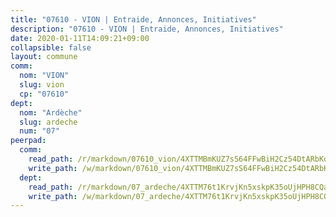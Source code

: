 ```yaml
---
title: "07610 - VION | Entraide, Annonces, Initiatives"
description: "07610 - VION | Entraide, Annonces, Initiatives"
date: 2020-01-11T14:09:21+09:00
collapsible: false
layout: commune
comm:
  nom: "VION"
  slug: vion
  cp: "07610"
dept:
  nom: "Ardèche"
  slug: ardeche
  num: "07"
peerpad:
  comm:
    read_path: /r/markdown/07610_vion/4XTTMBmKUZ7sS64FFwBiH2Cz54DtARbKqXAWc2XdM2uisMM9M
    write_path: /w/markdown/07610_vion/4XTTMBmKUZ7sS64FFwBiH2Cz54DtARbKqXAWc2XdM2uisMM9M-K3TgUYKTyyZbMgtmc9ay7QMKnTVnfn39GDSAKZxTnu13NQDAoQb2XvHBf97kVhnAm2k1LbVtzsFpQyAmsqkM1U1jD2BhmPmHSPmGV1v4BMnXBoyK5BEGfjWZhwjcjjgxpr9k3PnB
  dept:
    read_path: /r/markdown/07_ardeche/4XTTM76t1KrvjKn5xskpK35oUjHPH8CQaLdMsC4TVbgaVPp9H
    write_path: /w/markdown/07_ardeche/4XTTM76t1KrvjKn5xskpK35oUjHPH8CQaLdMsC4TVbgaVPp9H-K3TgTz6XqMtb1TG26LozWQGWzYCmeEroVRKKCBntm7SADEzfC88gC5qx4GzHEVb3Y3CHH1FRtgCq45v9wokwFBFS6YysdmDNnD29f5C4C6FuF2ZpCUFJZY3XzmFx1kWscUwpw6qR
---
```


